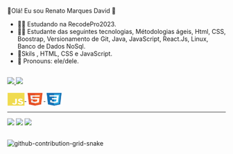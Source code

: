 🤖Olá! Eu sou Renato Marques David 🤖



- 👨‍🎓 Estudando na RecodePro2023.
- 👨‍🎓 Estudante das seguintes tecnologias, Métodologias ágeis, Html, CSS, Boostrap, Versionamento de Git, Java, JavaScript, React.Js, Linux, Banco de Dados NoSql.
- 🌱Skils , HTML, CSS e JavaScript.
- 🤖 Pronouns: ele/dele.
##
<div>
  <a href="https://github.com/renatodavid">
  <img height="180em" src="https://github-readme-stats.vercel.app/api?username=renatodavid&show_icons=true&theme=dracula&include_all_commits=true&count_private=true"/>
  <img height="180em" src="https://github-readme-stats.vercel.app/api/top-langs/?username=renatodavid&layout=compact&langs_count=16&theme=dracula"/>
</div>
    
<div style="display: inline_block"><br>
  <img align="center" alt="Rafa-Js" height="30" width="40" src="https://raw.githubusercontent.com/devicons/devicon/master/icons/javascript/javascript-plain.svg">
  <img align="center" alt="Rafa-HTML" height="30" width="40" src="https://raw.githubusercontent.com/devicons/devicon/master/icons/html5/html5-original.svg">
  <img align="center" alt="Rafa-CSS" height="30" width="40" src="https://raw.githubusercontent.com/devicons/devicon/master/icons/css3/css3-original.svg">
 
  
 
</div>
<hr>
<div> 
  
  <a href="https://instagram.com/eu.renatomarques" target="_blank"><img src="https://img.shields.io/badge/-Instagram-%23E4405F?style=for-the-badge&logo=instagram&logoColor=white" target="_blank"></a>
  <a href="https://www.linkedin.com/in/RenatoMarquesDavid" target="_blank"><img src="https://img.shields.io/badge/-LinkedIn-%230077B5?style=for-the-badge&logo=linkedin&logoColor=white" target="_blank"></a> 
  <a href="https://wa.me/5521987051725" target="_blank"><img src="https://img.shields.io/badge/WhatsApp-25D366?style=for-the-badge&logo=whatsapp&logoColor=white" target="_blank"></a>
  

 </div>
  
##
 ![github-contribution-grid-snake](https://github.com/Renatodavid/renatodavid/assets/106851081/b965f679-191e-4970-af1b-7309a718231c)


